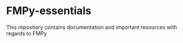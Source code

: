 # FMPy-essentials
This repository contains documentation and important resources with regards to FMPy
